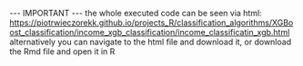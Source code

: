 --- IMPORTANT --- the whole executed code can be seen via html: https://piotrwieczorekk.github.io/projects_R/classification_algorithms/XGBoost_classification/income_xgb_classification/income_classificatin_xgb.html alternatively you can navigate to the html file and download it, or download the Rmd file and open it in R
